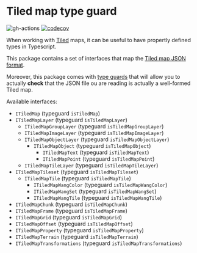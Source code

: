 # Tiled map type guard

![gh-actions](https://github.com/workadventure/tiled-map-type-guard/workflows/Release/badge.svg) [![codecov](https://codecov.io/gh/workadventure/tiled-map-type-guard/branch/main/graph/badge.svg?token=UCCA6D6JCB)](https://codecov.io/gh/workadventure/tiled-map-type-guard)

When working with [Tiled](https://www.mapeditor.org/) maps, it can be useful to have propertly defined types in Typescript.

This package contains a set of interfaces that map the [Tiled map JSON format](https://doc.mapeditor.org/en/stable/reference/json-map-format/).

Moreover, this package comes with [type guards](https://www.typescriptlang.org/docs/handbook/advanced-types.html) that will allow
you to actually **check** that the JSON file ou are reading is actually a well-formed Tiled map.

Available interfaces:

- `ITiledMap` (typeguard `isTiledMap`)
- `ITiledMapLayer` (typeguard `isTiledMapLayer`)
  - `ITiledMapGroupLayer` (typeguard `isTiledMapGroupLayer`)
  - `ITiledMapImageLayer` (typeguard `isTiledMapImageLayer`)
  - `ITiledMapObjectLayer` (typeguard `isTiledMapObjectLayer`)
    - `ITiledMapObject` (typeguard `isTiledMapObject`)
      - `ITiledMapText` (typeguard `isTiledMapText`)
      - `ITiledMapPoint` (typeguard `isTiledMapPoint`)
  - `ITiledMapTileLayer` (typeguard `isTiledMapTileLayer`)
- `ITiledMapTileset` (typeguard `isTiledMapTileset`)
  - `ITiledMapTile` (typeguard `isTiledMapTile`)
    - `ITiledMapWangColor` (typeguard `isTiledMapWangColor`)
    - `ITiledMapWangSet` (typeguard `isTiledMapWangSet`)
    - `ITiledMapWangTile` (typeguard `isTiledMapWangTile`)
- `ITiledMapChunk` (typeguard `isTiledMapChunk`)
- `ITiledMapFrame` (typeguard `isTiledMapFrame`)
- `ITiledMapGrid` (typeguard `isTiledMapGrid`)
- `ITiledMapOffset` (typeguard `isTiledMapOffset`)
- `ITiledMapProperty` (typeguard `isTiledMapProperty`)
- `ITiledMapTerrain` (typeguard `isTiledMapTerrain`)
- `ITiledMapTransformations` (typeguard `isTiledMapTransformations`)
